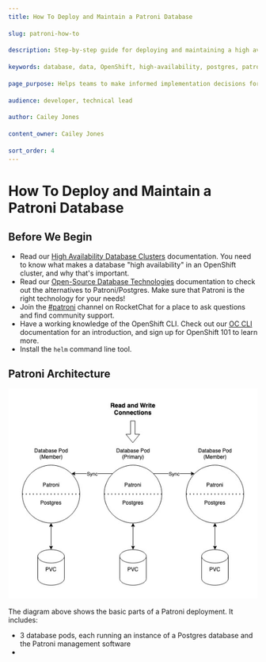 ```yaml
---
title: How To Deploy and Maintain a Patroni Database

slug: patroni-how-to

description: Step-by-step guide for deploying and maintaining a high availability Postgres database in Openshift with Patroni

keywords: database, data, OpenShift, high-availability, postgres, patroni

page_purpose: Helps teams to make informed implementation decisions for high-availability Postgres 

audience: developer, technical lead

author: Cailey Jones

content_owner: Cailey Jones

sort_order: 4
---
```


# How To Deploy and Maintain a Patroni Database

## Before We Begin

- Read our [High Availability Database Clusters](/high-availability-database-clusters/) documentation. You need to know what makes a database "high availability" in an OpenShift cluster, and why that's important. 
- Read our [Open-Source Database Technologies](/opensource-database-technologies/) documentation to check out the alternatives to Patroni/Postgres. Make sure that Patroni is the right technology for your needs!
- Join the [#patroni](https://chat.developer.gov.bc.ca/patroni) channel on RocketChat for a place to ask questions and find community support.
- Have a working knowledge of the OpenShift CLI. Check out our [OC CLI](/install-the-oc-command-line-tool/) documentation for an introduction, and sign up for OpenShift 101 to learn more.
- Install the `helm` command line tool.

## Patroni Architecture

![Patroni Architecture Diagram](https://raw.githubusercontent.com/bcgov/platform-developer-docs/f7ea8af99fdd0b2d217a5ff14bc7dd9fa429950b/src/images/patroni.jpg)

The diagram above shows the basic parts of a Patroni deployment. It includes:
 - 3 database pods, each running an instance of a Postgres database and the Patroni management software
 - 

